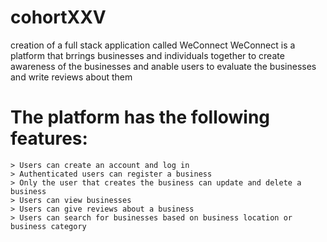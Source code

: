 # cohortXXV
creation of a full stack application called WeConnect
WeConnect is a platform that brrings businesses and individuals together to create awareness of the businesses and anable users to evaluate the businesses and write reviews about them

# The platform has the following features:
	> Users can create an account and log in
	> Authenticated users can register a business
	> Only the user that creates the business can update and delete a business
	> Users can view businesses
	> Users can give reviews about a business
	> Users can search for businesses based on business location or business category